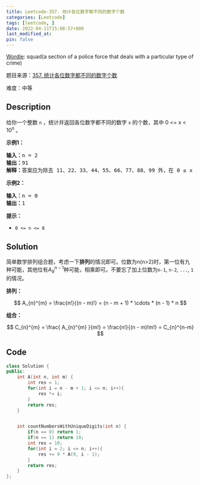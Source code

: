```yaml
---
title: Leetcode-357. 统计各位数字都不同的数字个数
categories: [Leetcode]
tags: [leetcode, ]
date: 2022-04-11T15:08:57+800
last_modified_at: 
pin: false
---
```


[Wordle](https://www.nytimes.com/games/wordle/index.html): squad(a section of a police force that deals with a particular type of crime)

题目来源：[357. 统计各位数字都不同的数字个数](https://leetcode-cn.com/problems/count-numbers-with-unique-digits/)

难度：中等

## Description

给你一个整数 `n` ，统计并返回各位数字都不同的数字 `x` 的个数，其中 0 <= x < 10<sup>n</sup> 。


**示例1：**

<pre>
<strong>输入：</strong>n = 2
<strong>输出：</strong>91
<strong>解释：</strong>答案应为除去 11、22、33、44、55、66、77、88、99 外，在 0 ≤ x < 100 范围内的所有数字。 
</pre>

**示例2：**

<pre>
<strong>输入：</strong>n = 0
<strong>输出：</strong>1
</pre>

**提示：**

- `0 <= n <= 8`


## Solution

简单数学排列组合题，考虑一下**排列**的情况即可。位数为n(n>2)时，第一位有九种可能，其他位有$A_{9}^{n-1}$种可能，相乘即可。不要忘了加上位数为`n-1`, `n-2`, `...`, `1`的情况。

**排列：**

$$ A_{n}^{m} = \frac{n!}{(n - m)!} = (n - m + 1) * \cdots * (n - 1) * n $$

**组合：**

$$ C_{n}^{m} = \frac{ A_{n}^{m} }{m!} = \frac{n!}{(n - m)!m!} = C_{n}^{n-m} $$


## Code
```c++
class Solution {
public:
    int A(int n, int m) {
        int res = 1;
        for(int i = n - m + 1; i <= n; i++){
            res *= i;
        }
        return res;
    }


    int countNumbersWithUniqueDigits(int n) {
        if(n == 0) return 1;
        if(n == 1) return 10;
        int res = 10;
        for(int i = 2; i <= n; i++){
            res += 9 * A(9, i - 1);
        }
        return res;
    }
};
```
